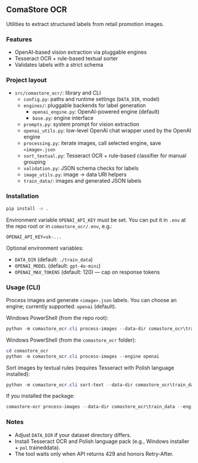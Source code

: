 ## ComaStore OCR

Utilities to extract structured labels from retail promotion images.

### Features

- OpenAI-based vision extraction via pluggable engines
- Tesseract OCR + rule-based textual sorter
- Validates labels with a strict schema

### Project layout

- `src/comastore_ocr/`: library and CLI
  - `config.py`: paths and runtime settings (`DATA_DIR`, model)
  - `engines/`: pluggable backends for label generation
    - `openai_engine.py`: OpenAI-powered engine (default)
    - `base.py`: engine interface
  - `prompts.py`: system prompt for vision extraction
  - `openai_utils.py`: low-level OpenAI chat wrapper used by the OpenAI engine
  - `processing.py`: iterate images, call selected engine, save `<image>.json`
  - `sort_textual.py`: Tesseract OCR + rule-based classifier for manual grouping
  - `validation.py`: JSON schema checks for labels
  - `image_utils.py`: image → data URI helpers
  - `train_data/`: images and generated JSON labels

### Installation

```bash
pip install -e .
```

Environment variable `OPENAI_API_KEY` must be set.
You can put it in `.env` at the repo root or in `comastore_ocr/.env`, e.g.:

```
OPENAI_API_KEY=sk-...
```

Optional environment variables:

- `DATA_DIR` (default: `./train_data`)
- `OPENAI_MODEL` (default: `gpt-4o-mini`)
- `OPENAI_MAX_TOKENS` (default: 120) — cap on response tokens

### Usage (CLI)

Process images and generate `<image>.json` labels. You can choose an engine; currently supported: `openai` (default).

Windows PowerShell (from the repo root):

```powershell
python -m comastore_ocr.cli process-images --data-dir comastore_ocr\train_data --engine openai
```

Windows PowerShell (from the `comastore_ocr` folder):

```powershell
cd comastore_ocr
python -m comastore_ocr.cli process-images --engine openai
```

Sort images by textual rules (requires Tesseract with Polish language installed):

```powershell
python -m comastore_ocr.cli sort-text --data-dir comastore_ocr\train_data --out comastore_ocr\out\sorted --lang pol
```

If you installed the package:

```powershell
comastore-ocr process-images --data-dir comastore_ocr\train_data --engine openai
```

### Notes

- Adjust `DATA_DIR` if your dataset directory differs.
- Install Tesseract OCR and Polish language pack (e.g., Windows installer + `pol` traineddata).
- The tool waits only when API returns 429 and honors Retry-After.

